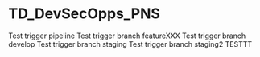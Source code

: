 # TD_DevSecOpps_PNS

Test trigger pipeline
Test trigger branch featureXXX
Test trigger branch develop
Test trigger branch staging
Test trigger branch staging2
TESTTT
